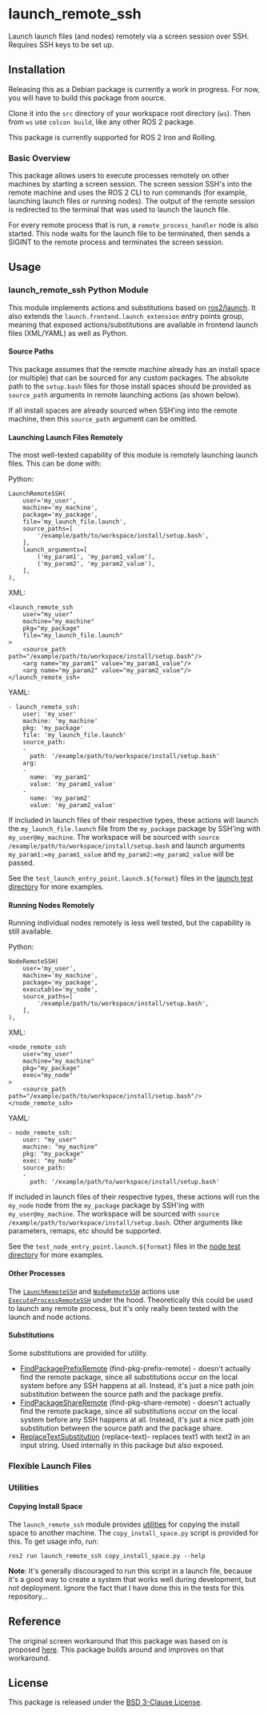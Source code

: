 # launch_remote_ssh
Launch launch files (and nodes) remotely via a screen session over SSH. Requires SSH keys to be set up.

## Installation
Releasing this as a Debian package is currently a work in progress. For now, you will have to build this package from source.

Clone it into the `src` directory of your workspace root directory (`ws`). Then from `ws` use `colcon build`, like any other ROS 2 package.

This package is currently supported for ROS 2 Iron and Rolling.

### Basic Overview
This package allows users to execute processes remotely on other machines by starting a screen session. The screen session SSH's into the remote machine and uses the ROS 2 CLI to run commands (for example, launching launch files or running nodes). The output of the remote session is redirected to the terminal that was used to launch the launch file.

For every remote process that is run, a `remote_process_handler` node is also started. This node waits for the launch file to be terminated, then sends a SIGINT to the remote process and terminates the screen session.

## Usage
### launch_remote_ssh Python Module
This module implements actions and substitutions based on [ros2/launch](https://github.com/ros2/launch). It also extends the `launch.frontend.launch_extension` entry points group, meaning that exposed actions/substitutions are available in frontend launch files (XML/YAML) as well as Python.

#### Source Paths
This package assumes that the remote machine already has an install space (or multiple) that can be sourced for any custom packages. The absolute path to the `setup.bash` files for those install spaces should be provided as `source_path` arguments in remote launching actions (as shown below).

If all install spaces are already sourced when SSH'ing into the remote machine, then this `source_path` argument can be omitted.

#### Launching Launch Files Remotely
The most well-tested capability of this module is remotely launching launch files. This can be done with:

Python:
```
LaunchRemoteSSH(
    user='my_user',
    machine='my_machine',
    package='my_package',
    file='my_launch_file.launch',
    source_paths=[
        '/example/path/to/workspace/install/setup.bash',
    ],
    launch_arguments=[
        ('my_param1', 'my_param1_value'),
        ('my_param2', 'my_param2_value'),
    ],
),
```

XML:
```
<launch_remote_ssh
    user="my_user"
    machine="my_machine"
    pkg="my_package"
    file="my_launch_file.launch"
>
    <source_path path="/example/path/to/workspace/install/setup.bash"/>
    <arg name="my_param1" value="my_param1_value"/>
    <arg name="my_param2" value="my_param2_value"/>
</launch_remote_ssh>
```

YAML:
```
- launch_remote_ssh:
    user: 'my_user'
    machine: 'my_machine'
    pkg: 'my_package'
    file: 'my_launch_file.launch'
    source_path:
    -
      path: '/example/path/to/workspace/install/setup.bash'
    arg:
    -
      name: 'my_param1'
      value: 'my_param1_value'
    -
      name: 'my_param2'
      value: 'my_param2_value'
```

If included in launch files of their respective types, these actions will launch the `my_launch_file.launch` file from the `my_package` package by SSH'ing with `my_user@my_machine`. The workspace will be sourced with `source /example/path/to/workspace/install/setup.bash` and launch arguments `my_param1:=my_param1_value` and `my_param2:=my_param2_value` will be passed.

See the `test_launch_entry_point.launch.${format}` files in the [launch test directory](test/launch/) for more examples.

#### Running Nodes Remotely
Running individual nodes remotely is less well tested, but the capability is still available.

Python:
```
NodeRemoteSSH(
    user='my_user',
    machine='my_machine',
    package='my_package',
    executable='my_node',
    source_paths=[
        '/example/path/to/workspace/install/setup.bash',
    ],
),
```

XML:
```
<node_remote_ssh
    user="my_user"
    machine="my_machine"
    pkg="my_package"
    exec="my_node"
>
    <source_path path="/example/path/to/workspace/install/setup.bash"/>
</node_remote_ssh>
```

YAML:
```
- node_remote_ssh:
    user: "my_user"
    machine: "my_machine"
    pkg: "my_package"
    exec: "my_node"
    source_path:
    -
      path: '/example/path/to/workspace/install/setup.bash'
```

If included in launch files of their respective types, these actions will run the `my_node` node from the `my_package` package by SSH'ing with `my_user@my_machine`. The workspace will be sourced with `source /example/path/to/workspace/install/setup.bash`. Other arguments like parameters, remaps, etc should be supported.

See the `test_node_entry_point.launch.${format}` files in the [node test directory](test/node/) for more examples.

#### Other Processes
The [`LaunchRemoteSSH`](launch_remote_ssh/launch_remote_ssh.py) and [`NodeRemoteSSH`](launch_remote_ssh/node_remote_ssh.py) actions use [`ExecuteProcessRemoteSSH`](launch_remote_ssh/execute_process_remote_ssh.py) under the hood. Theoretically this could be used to launch any remote process, but it's only really been tested with the launch and node actions.

#### Substitutions
Some substitutions are provided for utility.
- [FindPackagePrefixRemote](launch_remote_ssh/find_package_remote.py) (find-pkg-prefix-remote) - doesn't actually find the remote package, since all substitutions occur on the local system before any SSH happens at all. Instead, it's just a nice path join substitution between the source path and the package prefix.
- [FindPackageShareRemote](launch_remote_ssh/find_package_remote.py) (find-pkg-share-remote) - doesn't actually find the remote package, since all substitutions occur on the local system before any SSH happens at all. Instead, it's just a nice path join substitution between the source path and the package share.
- [ReplaceTextSubstitution](launch_remote_ssh/replace_text_substitution.py) (replace-text)- replaces text1 with text2 in an input string. Used internally in this package but also exposed.

### Flexible Launch Files

### Utilities
#### Copying Install Space
The `launch_remote_ssh` module provides [utilities](launch_remote_ssh/install_remote_ssh.py) for copying the install space to another machine. The `copy_install_space.py` script is provided for this. To get usage info, run:

```
ros2 run launch_remote_ssh copy_install_space.py --help
```

**Note**: It's generally discouraged to run this script in a launch file, because it's a good way to create a system that works well during development, but not deployment. Ignore the fact that I have done this in the tests for this repository...

## Reference
The original screen workaround that this package was based on is proposed [here](https://answers.ros.org/question/364152/remotely-launch-nodes-in-ros2/). This package builds around and improves on that workaround.

## License
This package is released under the [BSD 3-Clause License](LICENSE).